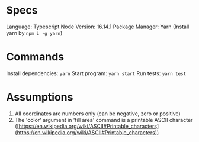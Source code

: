 # Specs

Language: Typescript
Node Version: 16.14.1
Package Manager: Yarn (Install yarn by `npm i -g yarn`)

# Commands

Install dependencies: `yarn`
Start program: `yarn start`
Run tests: `yarn test`

# Assumptions

1. All coordinates are numbers only (can be negative, zero or positive)
1. The 'color' argument in 'fill area' command is a printable ASCII character ([https://en.wikipedia.org/wiki/ASCII#Printable_characters](https://en.wikipedia.org/wiki/ASCII#Printable_characters))
